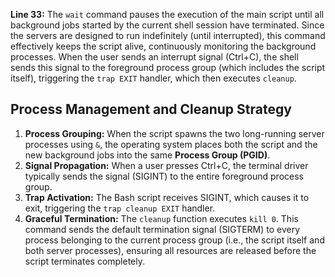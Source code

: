 **Line 33:** The `wait` command pauses the execution of the main script until all background jobs started by the current shell session have terminated. Since the servers are designed to run indefinitely (until interrupted), this command effectively keeps the script alive, continuously monitoring the background processes. When the user sends an interrupt signal (Ctrl+C), the shell sends this signal to the foreground process group (which includes the script itself), triggering the `trap EXIT` handler, which then executes `cleanup`.

## Process Management and Cleanup Strategy

1.  **Process Grouping:** When the script spawns the two long-running server processes using `&`, the operating system places both the script and the new background jobs into the same **Process Group (PGID)**.
2.  **Signal Propagation:** When a user presses Ctrl+C, the terminal driver typically sends the signal (SIGINT) to the entire foreground process group.
3.  **Trap Activation:** The Bash script receives SIGINT, which causes it to exit, triggering the `trap cleanup EXIT` handler.
4.  **Graceful Termination:** The `cleanup` function executes `kill 0`. This command sends the default termination signal (SIGTERM) to every process belonging to the current process group (i.e., the script itself and both server processes), ensuring all resources are released before the script terminates completely.
